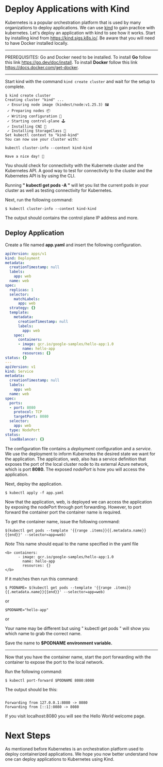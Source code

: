 # Deploy Applications with Kind

Kubernetes is a popular orchestration platform that is used by many organizations to deploy applications. We can use [kind](https://kind.sigs.k8s.io/) to gain practice with kubernetes. Let's deploy an application with kind to see how it works. Start by installing kind from https://kind.sigs.k8s.io/. Be aware that you will need to have Docker installed locally.

*******

PREREQUISITES: Go and Docker need to be installed. To install <b>Go</b> follow this link https://go.dev/doc/install. To install <b>Docker</b> follow this link https://docs.docker.com/get-docker.

*******

Start kind with the command `kind create cluster` and wait for the setup to complete.

```
$ kind create cluster
Creating cluster "kind" ...
 ✓ Ensuring node image (kindest/node:v1.25.3) 🖼
 ✓ Preparing nodes 📦
 ✓ Writing configuration 📜
 ✓ Starting control-plane 🕹️
 ✓ Installing CNI 🔌
 ✓ Installing StorageClass 💾
Set kubectl context to "kind-kind"
You can now use your cluster with:

kubectl cluster-info --context kind-kind

Have a nice day! 👋
```

You should check for connectivity with the Kubernete cluster and the Kubernetes API. A good way to test for connectivity to the cluster and the Kubernetes API is by using the CLI.

Running <b>" kubectl get pods -A "</b> will let you list the current pods in your cluster as well as testing connectivity for Kubernetes.

Next, run the following command:

```
$ kubectl cluster-info --context kind-kind
```

The output should contains the control plane IP address and more. 

## Deploy Application

Create a file named **app.yaml** and insert the following configuration. 

```yml
apiVersion: apps/v1
kind: Deployment
metadata:
  creationTimestamp: null
  labels:
    app: web
  name: web
spec:
  replicas: 1
  selector:
    matchLabels:
      app: web
  strategy: {}
  template:
    metadata:
      creationTimestamp: null
      labels:
        app: web
    spec:
      containers:
      - image: gcr.io/google-samples/hello-app:1.0
        name: hello-app
        resources: {}
status: {}
---
apiVersion: v1
kind: Service
metadata:
  creationTimestamp: null
  labels:
    app: web
  name: web
spec:
  ports:
  - port: 8080
    protocol: TCP
    targetPort: 8080
  selector:
    app: web
  type: NodePort
status:
  loadBalancer: {}
```

The configuration file contains a *deployment* configuration and a *service*. We use the deployment to inform Kubernetes the desired state we want for the application. The application, *web*, also has a service definition that exposes the port of the local cluster node to its external Azure network, which is port <b>8080.</b> The exposed *nodePort* is how you will access the application.

Next, deploy the application.

```shell
$ kubectl apply -f app.yaml
```

Now that the application, web, is deployed we can access the application by exposing the nodePort through port forwarding. However, to port forward the container port the container name is required.

To get the container name, issue the following command:

```shell
$(kubectl get pods --template '{{range .items}}{{.metadata.name}}{{end}}' --selector=app=web)
```
*Note* This name should equal to the name specified in the yaml file 
```
<b> containers:
      - image: gcr.io/google-samples/hello-app:1.0
        name: hello-app
        resources: {}
</b>
```

If it matches then run this command:

```shell
$ PODNAME= $(kubectl get pods --template '{{range .items}}{{.metadata.name}}{{end}}' --selector=app=web)
```
or 

```shell
$PODNAME="hello-app"
```
or 

Your name may be different but using " kubectl get pods " will show you which name to grab the correct name.

Save the name to <b> $PODNAME environment variable.<yourappname> </b>

-------------------------------------------------------------------------

Now that you have the container name, start the port forwarding with the container to expose the port to the local network.

Run the following command:
```
$ kubectl port-forward $PODNAME 8080:8080
```
The output should be this: 
```

Forwarding from 127.0.0.1:8080 -> 8080
Forwarding from [::1]:8080 -> 8080
```

If you visit localhost:8080 you will see the Hello World welcome page.

# Next Steps

As mentioned before Kubernetes is an orchestration platform used to deploy containerized applications. We hope you now better understand how one can deploy applications to Kubernetes using Kind. 



